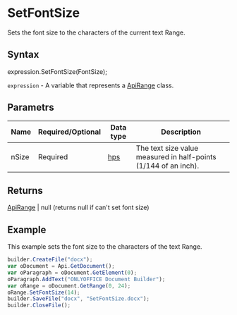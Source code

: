 # SetFontSize

Sets the font size to the characters of the current text Range.

## Syntax

expression.SetFontSize(FontSize);

`expression` - A variable that represents a [ApiRange](../ApiRange.md) class.

## Parametrs

| **Name** | **Required/Optional** | **Data type** | **Description** |
| ------------- | ------------- | ------------- | ------------- |
| nSize | Required | [hps](../../../Enumerations/hps.md) | The text size value measured in half-points (1/144 of an inch). |

## Returns

[ApiRange](../ApiRange.md) &#124; null (returns null if can't set font size)

## Example

This example sets the font size to the characters of the text Range.

```javascript
builder.CreateFile("docx");
var oDocument = Api.GetDocument();
var oParagraph = oDocument.GetElement(0);
oParagraph.AddText("ONLYOFFICE Document Builder");
var oRange = oDocument.GetRange(0, 24);
oRange.SetFontSize(14);
builder.SaveFile("docx", "SetFontSize.docx");
builder.CloseFile();
```